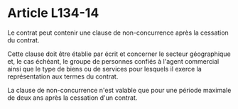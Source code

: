# Article L134-14

Le contrat peut contenir une clause de non-concurrence après la cessation du contrat.

Cette clause doit être établie par écrit et concerner le secteur géographique et, le cas échéant, le groupe de personnes confiés à l'agent commercial ainsi que le type de biens ou de services pour lesquels il exerce la représentation aux termes du contrat.

La clause de non-concurrence n'est valable que pour une période maximale de deux ans après la cessation d'un contrat.
